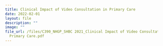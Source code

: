 ```yaml
---
title: Clinical Impact of Video Consultation in Primary Care
date: 2022-02-01
layout: file
description: ""
image: ""
file_url: /files/C390_NHGP_SHBC 2021_Clinical Impact of Video Consultation in
  Primary Care.pdf
---
```

